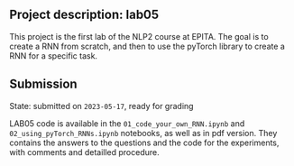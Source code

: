 ## Project description: lab05

This project is the first lab of the NLP2 course at EPITA. The goal is to create a RNN from scratch, and then to use the pyTorch library to create a RNN for a specific task.

## Submission

State: submitted on `2023-05-17`, ready for grading

LAB05 code is available in the `01_code_your_own_RNN.ipynb` and `02_using_pyTorch_RNNs.ipynb` notebooks, as well as in pdf version. They contains the answers to the questions and the code for the experiments, with comments and detailled procedure.